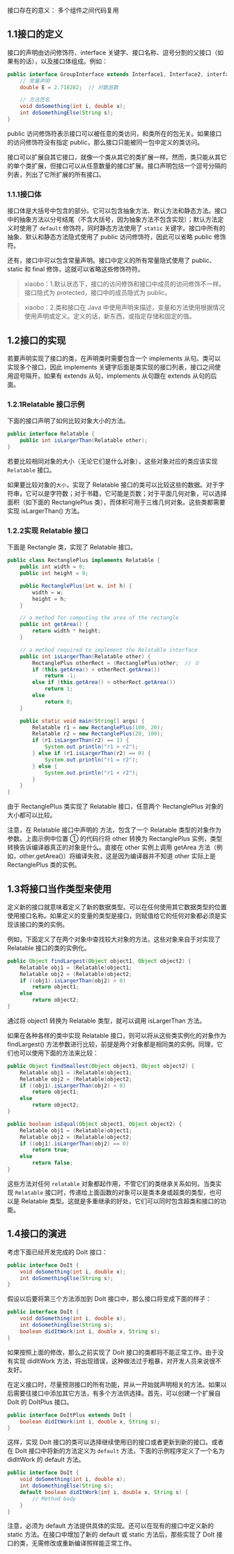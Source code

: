 接口存在的意义：
多个组件之间代码复用

## 1.1接口的定义
接口的声明由访问修饰符、interface 关键字、接口名称、逗号分割的父接口（如果有的话），以及接口体组成。例如：
```java
public interface GroupInterface extends Interface1, Interface2, interface3 {
	// 常量声明
	double E = 2.718282;  // 对数底数

	// 方法签名
	void doSomething(int i, double x);
	int doSomethingElse(String s);
}
```
public 访问修饰符表示接口可以被任意的类访问，和类所在的包无关。如果接口的访问修饰符没有指定 public，那么接口只能被同一包中定义的类访问。

接口可以扩展自其它接口，就像一个类从其它的类扩展一样。然而，类只能从其它的单个类扩展，但接口可以从任意数量的接口扩展。接口声明包括一个逗号分隔的列表，列出了它所扩展的所有接口。

### 1.1.1接口体
接口体是大括号中包含的部分。它可以包含抽象方法、默认方法和静态方法。接口中的抽象方法以分号结尾（不含大括号，因为抽象方法不包含实现）；默认方法定义时使用了 `default` 修饰符，同时静态方法使用了 `static` 关键字。接口中所有的抽象、默认和静态方法隐式使用了 public 访问修饰符，因此可以省略 public 修饰符。

还有，接口中可以包含常量声明。接口中定义的所有常量隐式使用了 public、static 和 final 修饰，这就可以省略这些修饰符符。

> xiaobo：1.默认状态下，接口的访问修饰和接口中成员的访问修饰不一样。接口隐式为 protected，接口中的成员隐式为 public。

> xiaobo：2.类和接口在 Java 中使用声明来描述，变量和方法使用根据情况使用声明或定义。定义的话，新东西，或指定存储和固定的值。


## 1.2接口的实现
若要声明实现了接口的类，在声明类时需要包含一个 implements 从句。类可以实现多个接口，因此 implements 关键字后面是类实现的接口列表，接口之间使用逗号隔开。如果有 extends 从句，implements 从句跟在 extends 从句的后面。

### 1.2.1Relatable 接口示例
下面的接口声明了如何比较对象大小的方法。
```java
public interface Relatable {
	public int isLargerThan(Relatable other);
}
```
若要比较相同对象的大小（无论它们是什么对象），这些对象对应的类应该实现 `Relatable` 接口。

如果要比较对象的`大小`，实现了 Relatable 接口的类可以比较这些的数据。对于字符串，它可以是字符数；对于书籍，它可能是页数；对于平面几何对象，可以选择面积（如下面的 RectanglePlus 类），而体积可用于三维几何对象。这些类都需要实现 isLargerThan() 方法。

### 1.2.2实现 Relatable 接口
下面是 Rectangle 类，实现了 Relatable 接口。
```java
public class RectanglePlus implements Relatable {
	public int width = 0;
	public int height = 0;

	public RectanglePlus(int w, int h) {
		width = w;
		height = h;
	}

	// a method for computing the area of the rectangle
	public int getArea() {
		return width * height;
	}

	// a method required to implement the Relatable interface
	public int isLargerThan(Relatable other) {
		RectanglePlus otherRect = (RectanglePlus)other;  // ①
		if (this.getArea() < otherRect.getArea())
			return -1;
		else if (this.getArea() > otherRect.getArea())
			return 1;
		else
			return 0;
	}

	public static void main(String[] args) {
		Relatable r1 = new RectanglePlus(100, 20);
		Relatable r2 = new RectanglePlus(20, 100);
		if (r1.isLargerThan(r2) == 1) {
			System.out.println("r1 > r2");
		} else if (r1.isLargerThan(r2) == 0) {
			System.out.println("r1 = r2");
		} else {
			System.out.println("r1 < r2");
		}
	}
}
```
由于 RectanglePlus 类实现了 Relatable 接口，任意两个 RectanglePlus 对象的大小都可以比较。

注意，在 Relatable 接口中声明的  方法，包含了一个 Relatable 类型的对象作为参数。上面示例中位置 ① 的代码行将 other 转换为 RectanglePlus 实例，类型转换告诉编译器真正的对象是什么。直接在 other 实例上调用 getArea 方法（例如，other.getArea()）将编译失败，这是因为编译器并不知道 other 实际上是 RectanglePlus 类的实例。

## 1.3将接口当作类型来使用
定义新的接口就意味着定义了新的数据类型。可以在任何使用其它数据类型的位置使用接口名称。如果定义的变量的类型是接口，则赋值给它的任何对象都必须是实现该接口的类的实例。

例如，下面定义了在两个对象中查找较大对象的方法，这些对象来自于对实现了 Relatable 接口的类的实例化。
```java
public Object findLargest(Object object1, Object object2) {
	Relatable obj1 = (Relatable)object1;
	Relatable obj2 = (Relatable)object2;
	if ((obj1).isLargerThan(obj2) > 0)
		return object1;
	else
		return object2;
}
```

通过将 object1 转换为 Relatable 类型，就可以调用 isLargerThan 方法。

如果在各种各样的类中实现 Relatable 接口，则可以将从这些类实例化的对象作为 findLargest() 方法参数进行比较，前提是两个对象都是相同类的实例。同理，它们也可以使用下面的方法来比较：
```java
public Object findSmallest(Object object1, Object object2) {
	Relatable obj1 = (Relatable)object1;
	Relatable obj2 = (Relatable)object2;
	if ((obj1).isLargerThan(obj2) < 0)
		return object1;
	else
		return object2;
}

public boolean isEqual(Object object1, Object object2) {
	Relatable obj1 = (Relatable)object1;
	Relatable obj2 = (Relatable)object2;
	if ((obj1).isLargerThan(obj2) == 0)
		return true;
	else
		return false;
}
```
这些方法对任何 `relatable` 对象都起作用，不管它们的类继承关系如何。当类实现 `Relatable` 接口时，传递给上面函数的对象可以是类本身或超类的类型，也可以是 Relatable 类型。这就是多重继承的好处，它们可以同时包含超类和接口的功能。

## 1.4接口的演进
考虑下面已经开发完成的 DoIt 接口：
```java
public interface DoIt {
	void doSomething(int i, double x);
	int doSomethingElse(String s);
}
```
假设以后要将第三个方法添加到 DoIt 接口中，那么接口将变成下面的样子：
```java
public interface DoIt {
	void doSomething(int i, double x);
	int doSomethingElse(String s);
	boolean didItWork(int i, double x, String s);
}
```
如果按照上面的修改，那么之前实现了 DoIt 接口的类都将不能正常工作。由于没有实现 didItWork 方法，将出现错误，这种做法过于粗暴，对开发人员来说很不友好。

在定义接口时，尽量预测接口的所有功能，并从一开始就声明相关的方法。如果以后需要往接口中添加其它方法，有多个方法供选择。首先，可以创建一个扩展自 DoIt 的 DoItPlus 接口。
```java
public interface DoItPlus extends DoIt {
	boolean didItWork(int i, double x, String s);
}
```
这样，实现 DoIt 接口的类可以选择继续使用旧的接口或者更新到新的接口。或者在 DoIt 接口中将新的方法定义为 `default` 方法，下面的示例程序定义了一个名为 didItWork 的 default 方法。
```java
public interface DoIt {
	void doSomething(int i, double x);
	int doSomethingElse(String s);
	default boolean didItWork(int i, double x, String s) {
		// Method body
	}
}
```
注意，必须为 default 方法提供具体的实现。还可以在现有的接口中定义新的 static 方法。在接口中增加了新的 default 或 static 方法后，那些实现了 DoIt 接口的类，无需修改或重新编译照样能正常工作。
































